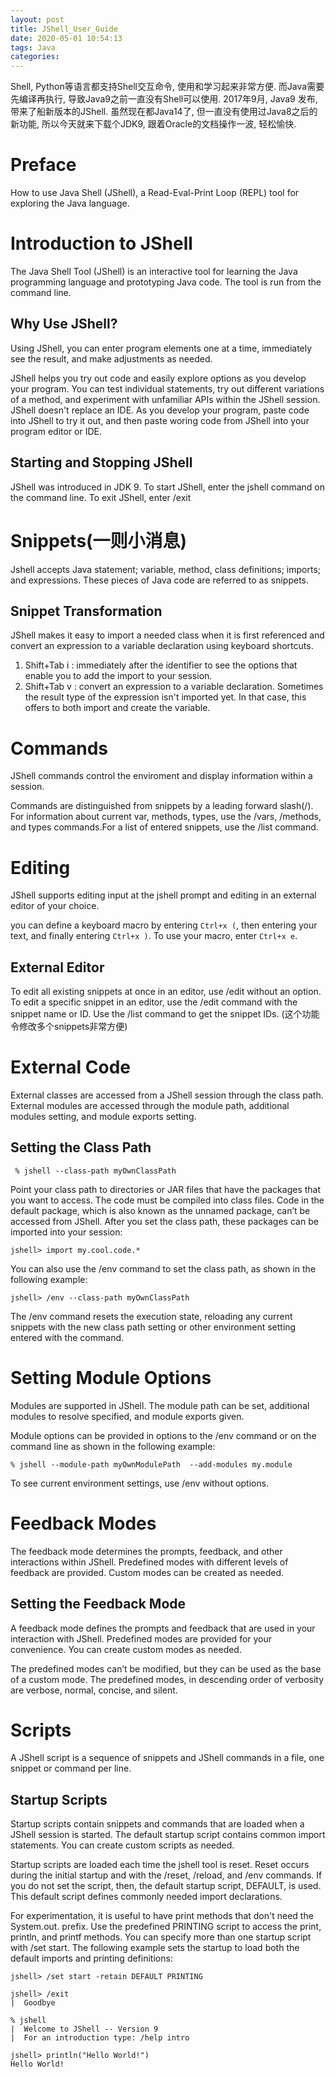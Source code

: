 ```yaml
---
layout: post
title: JShell_User_Guide
date: 2020-05-01 10:54:13
tags: Java
categories: 
---
```

Shell, Python等语言都支持Shell交互命令, 使用和学习起来非常方便. 而Java需要先编译再执行, 导致Java9之前一直没有Shell可以使用. 2017年9月, Java9 发布, 带来了船新版本的JShell. 虽然现在都Java14了, 但一直没有使用过Java8之后的新功能, 所以今天就来下载个JDK9, 跟着Oracle的文档操作一波, 轻松愉快.

# Preface 

How to use Java Shell (JShell), a Read-Eval-Print Loop (REPL) tool for exploring the Java language.

# Introduction to JShell

The Java Shell Tool (JShell) is an interactive tool for learning the Java programming language and prototyping Java code. The tool is run from the command line.

## Why Use JShell?

Using JShell, you can enter program elements one at a time, immediately see the result, and make adjustments as needed.

JShell helps you try out code and easily explore options as you develop your program. You can test individual statements, try out different variations of a method, and experiment with unfamiliar APIs within the JShell session. JShell doesn't replace an IDE. As you develop your program, paste code into JShell to try it out, and then paste woring code from JShell into your program editor or IDE.


## Starting and Stopping JShell

JShell was introduced in JDK 9. To start JShell, enter the jshell command on the command line. To exit JShell, enter /exit

# Snippets(一则小消息)

Jshell accepts Java statement; variable, method, class definitions; imports; and expressions. These pieces of Java code are referred to as snippets.

## Snippet Transformation
JShell makes it easy to import a needed class when it is first referenced and convert an expression to a variable declaration using keyboard shortcuts.

1. Shift+Tab i : immediately after the identifier to see the options that enable you to add the import to your session.
2. Shift+Tab v : convert an expression to a variable declaration. Sometimes the result type of the expression isn't imported yet. In that case, this offers to both import and create the variable.

# Commands

JShell commands control the enviroment and display information within a session.

Commands are distinguished from snippets by a leading forward slash(/). For information about current var, methods, types, use the /vars, /methods, and types commands.For a list of entered snippets, use the /list command.

# Editing

JShell supports editing input at the jshell prompt and editing in an external editor of your choice.

you can define a keyboard macro by entering `Ctrl+x (`, then entering your text, and finally entering `Ctrl+x )`. To use your macro, enter `Ctrl+x e`.

## External Editor

To edit all existing snippets at once in an editor, use /edit without an option. To edit a specific snippet in an editor, use the /edit command with the snippet name or ID. Use the /list command to get the snippet IDs. (这个功能令修改多个snippets非常方便)

# External Code

External classes are accessed from a JShell session through the class path. External modules are accessed through the module path, additional modules setting, and module exports setting.

## Setting the Class Path

` % jshell --class-path myOwnClassPath`

Point your class path to directories or JAR files that have the packages that you want to access. The code must be compiled into class files. Code in the default package, which is also known as the unnamed package, can’t be accessed from JShell. After you set the class path, these packages can be imported into your session:

`jshell> import my.cool.code.*`

You can also use the /env command to set the class path, as shown in the following example:

`jshell> /env --class-path myOwnClassPath`

The /env command resets the execution state, reloading any current snippets with the new class path setting or other environment setting entered with the command.

# Setting Module Options

Modules are supported in JShell. The module path can be set, additional modules to resolve specified, and module exports given.

Module options can be provided in options to the /env command or on the command line as shown in the following example:

`% jshell --module-path myOwnModulePath  --add-modules my.module`

To see current environment settings, use /env without options.

# Feedback Modes

The feedback mode determines the prompts, feedback, and other interactions within JShell. Predefined modes with different levels of feedback are provided. Custom modes can be created as needed.

## Setting the Feedback Mode

A feedback mode defines the prompts and feedback that are used in your interaction with JShell. Predefined modes are provided for your convenience. You can create custom modes as needed.

The predefined modes can’t be modified, but they can be used as the base of a custom mode. The predefined modes, in descending order of verbosity are verbose, normal, concise, and silent.

# Scripts

A JShell script is a sequence of snippets and JShell commands in a file, one snippet or command per line.

## Startup Scripts

Startup scripts contain snippets and commands that are loaded when a JShell session is started. The default startup script contains common import statements. You can create custom scripts as needed.

Startup scripts are loaded each time the jshell tool is reset. Reset occurs during the initial startup and with the /reset, /reload, and /env commands. If you do not set the script, then, the default startup script, DEFAULT, is used. This default script defines commonly needed import declarations.

For experimentation, it is useful to have print methods that don't need the System.out. prefix. Use the predefined PRINTING script to access the print, println, and printf methods. You can specify more than one startup script with /set start. The following example sets the startup to load both the default imports and printing definitions:

```
jshell> /set start -retain DEFAULT PRINTING

jshell> /exit
|  Goodbye

% jshell
|  Welcome to JShell -- Version 9
|  For an introduction type: /help intro

jshell> println("Hello World!")
Hello World!
```



